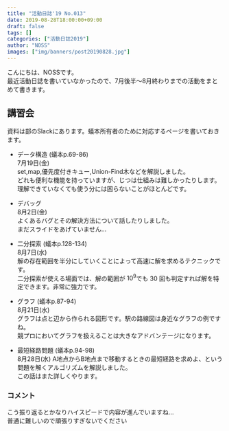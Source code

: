 ```yaml
---
title: "活動日誌'19 No.013"
date: 2019-08-28T18:00:00+09:00
draft: false
tags: []
categories: ["活動日誌2019"]
author: "NOSS"
images: ["img/banners/post20190828.jpg"]
---
```


こんにちは、NOSSです。  
最近活動日誌を書いていなかったので、7月後半～8月終わりまでの活動をまとめて書きます。

<!--more-->

## 講習会

資料は部のSlackにあります。蟻本所有者のために対応するページを書いておきます。

- データ構造 (蟻本p.69-86)  
7月19日(金)  
set,map,優先度付きキュー,Union-Find木などを解説しました。  
どれも便利な機能を持っていますが、じつは仕組みは難しかったりします。  
理解できていなくても使う分には困らないことがほとんどです。  

- デバッグ  
8月2日(金)  
よくあるバグとその解決方法について話したりしました。  
まだスライドをあげていません...  

- 二分探索 (蟻本p.128-134)  
8月7日(水)  
解の存在範囲を半分にしていくことによって高速に解を求めるテクニックです。  
二分探索が使える場面では、解の範囲が $10^9$でも $30$ 回も判定すれば解を特定できます。非常に強力です。

- グラフ (蟻本p.87-94)  
8月21日(水)  
グラフは点と辺から作られる図形です。駅の路線図は身近なグラフの例ですね。  
競プロにおいてグラフを扱えることは大きなアドバンテージになります。

- 最短経路問題 (蟻本p.94-98)  
8月28日(水)
A地点からB地点まで移動するときの最短経路を求めよ、という問題を解くアルゴリズムを解説しました。  
この話はまた詳しくやります。

### コメント

こう振り返るとかなりハイスピードで内容が進んでいますね...  
普通に難しいので頑張りすぎないでください
